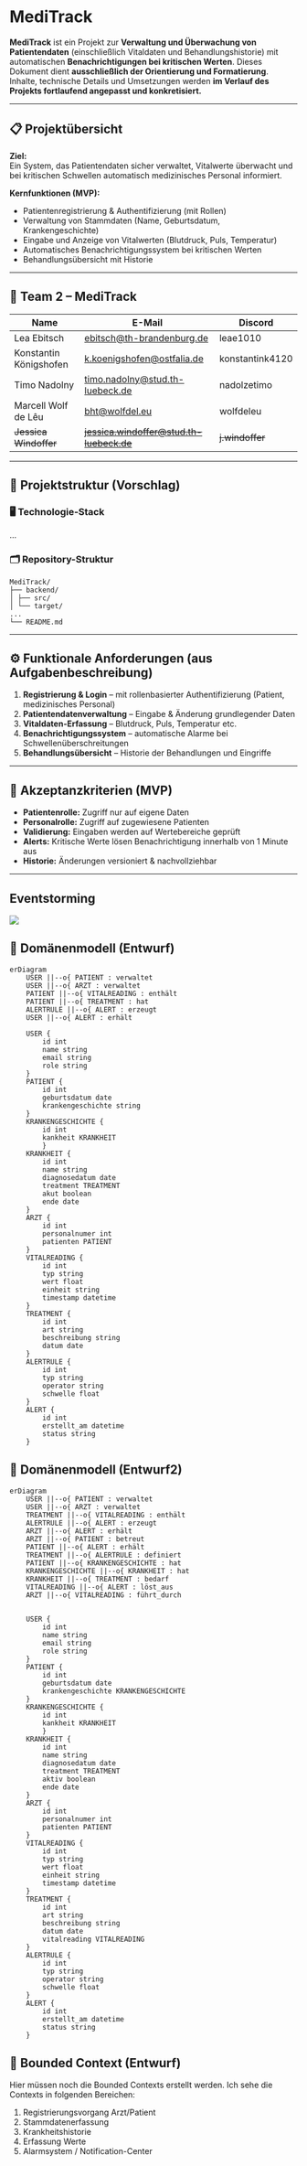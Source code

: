 # MediTrack

**MediTrack** ist ein Projekt zur **Verwaltung und Überwachung von Patientendaten** (einschließlich Vitaldaten und Behandlungshistorie) mit automatischen **Benachrichtigungen bei kritischen Werten**. Dieses Dokument dient **ausschließlich der Orientierung und Formatierung**. Inhalte, technische Details und Umsetzungen werden **im Verlauf des Projekts fortlaufend angepasst und konkretisiert.**

---

## 📋 Projektübersicht

**Ziel:**  
Ein System, das Patientendaten sicher verwaltet, Vitalwerte überwacht und bei kritischen Schwellen automatisch medizinisches Personal informiert.

**Kernfunktionen (MVP):**
- Patientenregistrierung & Authentifizierung (mit Rollen)
- Verwaltung von Stammdaten (Name, Geburtsdatum, Krankengeschichte)
- Eingabe und Anzeige von Vitalwerten (Blutdruck, Puls, Temperatur)
- Automatisches Benachrichtigungssystem bei kritischen Werten
- Behandlungsübersicht mit Historie

---

## 👥 Team 2 – MediTrack

| Name                       | E-Mail                               | Discord          |
|----------------------------|--------------------------------------|------------------|
| Lea Ebitsch                | ebitsch@th-brandenburg.de            | leae1010         |
| Konstantin Königshofen     | k.koenigshofen@ostfalia.de           | konstantink4120  |
| Timo Nadolny               | timo.nadolny@stud.th-luebeck.de      | nadolzetimo      |
| Marcell Wolf de Lêu        | bht@wolfdel.eu                       | wolfdeleu        |
| ~~Jessica Windoffer~~ | ~~jessica.windoffer@stud.th-luebeck.de~~ | ~~j.windoffer~~ |



---

## 🧱 Projektstruktur (Vorschlag)

### 🖥️ Technologie-Stack
...

### 🗂️ Repository-Struktur

```plaintext
MediTrack/
├── backend/
│ ├── src/
│ └── target/
...
└── README.md
```

---

## ⚙️ Funktionale Anforderungen (aus Aufgabenbeschreibung)

1. **Registrierung & Login** – mit rollenbasierter Authentifizierung (Patient, medizinisches Personal)
2. **Patientendatenverwaltung** – Eingabe & Änderung grundlegender Daten
3. **Vitaldaten-Erfassung** – Blutdruck, Puls, Temperatur etc.
4. **Benachrichtigungssystem** – automatische Alarme bei Schwellenüberschreitungen
5. **Behandlungsübersicht** – Historie der Behandlungen und Eingriffe

---

## 🎯 Akzeptanzkriterien (MVP)

- **Patientenrolle:** Zugriff nur auf eigene Daten  
- **Personalrolle:** Zugriff auf zugewiesene Patienten  
- **Validierung:** Eingaben werden auf Wertebereiche geprüft  
- **Alerts:** Kritische Werte lösen Benachrichtigung innerhalb von 1 Minute aus  
- **Historie:** Änderungen versioniert & nachvollziehbar  

---

## Eventstorming
<img src="https://github.com/Nadolze/MediTrack/tree/main/Eventstorming.png">

## 🧩 Domänenmodell (Entwurf)

```mermaid
erDiagram
    USER ||--o{ PATIENT : verwaltet
    USER ||--o{ ARZT : verwaltet
    PATIENT ||--o{ VITALREADING : enthält
    PATIENT ||--o{ TREATMENT : hat
    ALERTRULE ||--o{ ALERT : erzeugt
    USER ||--o{ ALERT : erhält

    USER {
        id int
        name string
        email string
        role string
    }
    PATIENT {
        id int
        geburtsdatum date
        krankengeschichte string
    }
    KRANKENGESCHICHTE {
        id int
        kankheit KRANKHEIT
        }
    KRANKHEIT {
        id int
        name string
        diagnosedatum date
        treatment TREATMENT
        akut boolean
        ende date
    }   
    ARZT {
        id int
        personalnumer int
        patienten PATIENT
    }
    VITALREADING {
        id int
        typ string
        wert float
        einheit string
        timestamp datetime
    }
    TREATMENT {
        id int
        art string
        beschreibung string
        datum date
    }
    ALERTRULE {
        id int
        typ string
        operator string
        schwelle float
    }
    ALERT {
        id int
        erstellt_am datetime
        status string
    }
```
## 🧩 Domänenmodell (Entwurf2)

```mermaid
erDiagram
    USER ||--o{ PATIENT : verwaltet
    USER ||--o{ ARZT : verwaltet
    TREATMENT ||--o{ VITALREADING : enthält
    ALERTRULE ||--o{ ALERT : erzeugt
    ARZT ||--o{ ALERT : erhält
    ARZT ||--o{ PATIENT : betreut
    PATIENT ||--o{ ALERT : erhält
    TREATMENT ||--o{ ALERTRULE : definiert
    PATIENT ||--o{ KRANKENGESCHICHTE : hat
    KRANKENGESCHICHTE ||--o{ KRANKHEIT : hat
    KRANKHEIT ||--o{ TREATMENT : bedarf
    VITALREADING ||--o{ ALERT : löst_aus
    ARZT ||--o{ VITALREADING : führt_durch 


    USER {
        id int
        name string
        email string
        role string
    }
    PATIENT {
        id int
        geburtsdatum date
        krankengeschichte KRANKENGESCHICHTE
    }
    KRANKENGESCHICHTE {
        id int
        kankheit KRANKHEIT
        }
    KRANKHEIT {
        id int
        name string
        diagnosedatum date
        treatment TREATMENT
        aktiv boolean
        ende date
    }   
    ARZT {
        id int
        personalnumer int
        patienten PATIENT
    }
    VITALREADING {
        id int
        typ string
        wert float
        einheit string
        timestamp datetime
    }
    TREATMENT {
        id int
        art string
        beschreibung string
        datum date
        vitalreading VITALREADING
    }
    ALERTRULE {
        id int
        typ string
        operator string
        schwelle float
    }
    ALERT {
        id int
        erstellt_am datetime
        status string
    }
```

## 🧩 Bounded Context (Entwurf)
Hier müssen noch die Bounded Contexts erstellt werden. 
Ich sehe die Contexts in folgenden Bereichen:
1) Registrierungsvorgang Arzt/Patient
2) Stammdatenerfassung
3) Krankheitshistorie
4) Erfassung Werte
5) Alarmsystem / Notification-Center